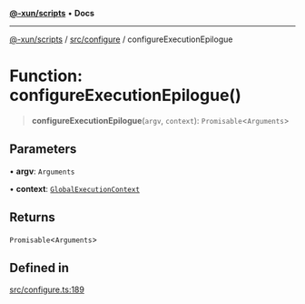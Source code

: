 [**@-xun/scripts**](../../../README.md) • **Docs**

***

[@-xun/scripts](../../../README.md) / [src/configure](../README.md) / configureExecutionEpilogue

# Function: configureExecutionEpilogue()

> **configureExecutionEpilogue**(`argv`, `context`): `Promisable`\<`Arguments`\>

## Parameters

• **argv**: `Arguments`

• **context**: [`GlobalExecutionContext`](../type-aliases/GlobalExecutionContext.md)

## Returns

`Promisable`\<`Arguments`\>

## Defined in

[src/configure.ts:189](https://github.com/Xunnamius/xscripts/blob/5eb9deff748ee6e4af3c57a16f6370d16bb97bfb/src/configure.ts#L189)
